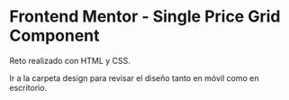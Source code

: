 # Frontend Mentor - Single Price Grid Component

Reto realizado con HTML y CSS. 

Ir a la carpeta design para revisar el diseño tanto en móvil como en escritorio.